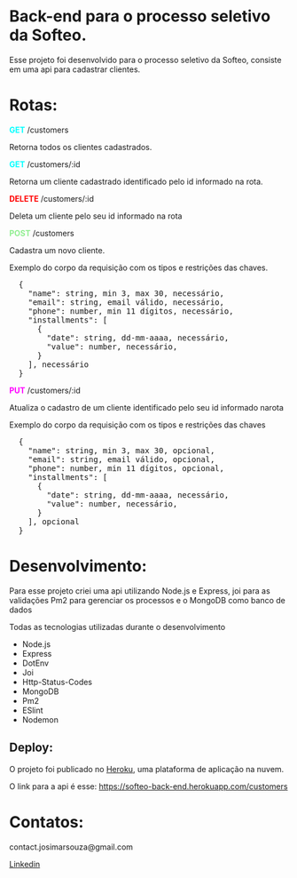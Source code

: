 <h1>Back-end para o processo seletivo da Softeo.</h1>
<p>Esse projeto foi desenvolvido para o processo seletivo da Softeo, consiste em uma api para cadastrar clientes.</p>

<h1>Rotas:</h1>
<span style="color: cyan"><strong>GET</strong></span>
<span>/customers</span>
<p>Retorna todos os clientes cadastrados.</p>
<span style="color: cyan"><strong>GET</strong></span>
<span>/customers/:id</span>
<p>Retorna um cliente cadastrado identificado pelo id informado na rota.</p>
<span style="color: red"><strong>DELETE</strong></span>
<span>/customers/:id</span>
<p>Deleta um cliente pelo seu id informado na rota</p>
<span style="color: lightgreen"><strong>POST</strong></span>
<span>/customers</span>
<p>Cadastra um novo cliente.</p>
<p>Exemplo do corpo da requisição com os tipos e restrições das chaves.</p>
<pre>
  {
    "name": string, min 3, max 30, necessário,
    "email": string, email válido, necessário,
    "phone": number, min 11 dígitos, necessário,
    "installments": [
      {
        "date": string, dd-mm-aaaa, necessário,
        "value": number, necessário,
      }
    ], necessário
  }
</pre>
<span style="color: magenta"><strong>PUT</strong></span>
<span>/customers/:id</span>
<p>Atualiza o cadastro de um cliente identificado pelo seu id informado narota</p>
<p>Exemplo do corpo da requisição com os tipos e restrições das chaves</p>
<pre>
  {
    "name": string, min 3, max 30, opcional,
    "email": string, email válido, opcional,
    "phone": number, min 11 dígitos, opcional,
    "installments": [
      {
        "date": string, dd-mm-aaaa, necessário,
        "value": number, necessário,
      }
    ], opcional
  }
</pre>

<h1>Desenvolvimento:</h1>
<p>Para esse projeto criei uma api utilizando Node.js e Express, joi para as validações Pm2 para gerenciar os processos e o MongoDB como banco de dados</p>
<p>Todas as tecnologias utilizadas durante o desenvolvimento</p>
<ul>
  <li>Node.js</li>
  <li>Express</li>
  <li>DotEnv</li>
  <li>Joi</li>
  <li>Http-Status-Codes</li>
  <li>MongoDB</li>
  <li>Pm2</li>
  <li>ESlint</li>
  <li>Nodemon</li>
</ul>

<h2>Deploy:</h2>
<p>O projeto foi publicado no <a href="https://www.heroku.com/" target="_blank">Heroku</a>, uma plataforma de aplicação na nuvem.</p>
<p>O link para a api é esse: <a href="https://softeo-back-end.herokuapp.com/customers" target="_blank">https://softeo-back-end.herokuapp.com/customers</a></p>

<h1>Contatos:</h1>
<p>contact.josimarsouza@gmail.com</p>
<a href="https://www.linkedin.com/in/josimar-souza-brito/" target="_blank">Linkedin</a>
